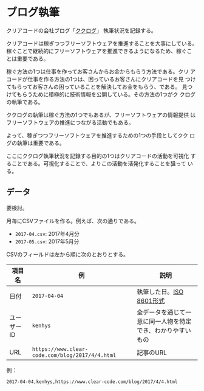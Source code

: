 # ブログ執筆

クリアコードの会社ブログ「[ククログ](https://www.clear-code.com/blog/)」
執筆状況を記録する。

クリアコードは稼ぎつつフリーソフトウェアを推進することを大事にしている。
稼ぐことで継続的にフリーソフトウェアを推進できるようになるため、稼ぐこ
とは重要である。

稼ぐ方法の1つは仕事を作ってお客さんからお金からもらう方法である。クリ
アコードが仕事を作る方法の1つは、困っているお客さんにクリアコードを見
つけてもらってお客さんの困っていることを解決してお金をもらう、である。
見つけてもらうために積極的に技術情報を公開している。その方法の1つがク
クログの執筆である。

ククログの執筆は稼ぐ方法の1つでもあるが、フリーソフトウェアの情報提供
はフリーソフトウェアの推進につながる活動でもある。

よって、稼ぎつつフリーソフトウェアを推進するための1つの手段としてクク
ログの執筆は重要である。

ここにククログ執筆状況を記録する目的の1つはクリアコードの活動を可視化
することである。可視化することで、よりこの活動を活発化することを狙って
いる。

## データ

要検討。

月毎にCSVファイルを作る。例えば、次の通りである。

  * `2017-04.csv`: 2017年4月分
  * `2017-05.csv`: 2017年5月分

CSVのフィールドは左から順に次のとおりとする。

| 項目名 | 例  | 説明 |
| ------ | --- | ---- |
| 日付   | `2017-04-04` | 執筆した日。[ISO 8601形式](https://ja.wikipedia.org/wiki/ISO_8601) |
| ユーザーID | `kenhys` | 全データを通じて一意に同一人物を特定でき、わかりやすいもの |
| URL | `https://www.clear-code.com/blog/2017/4/4.html` | 記事のURL |

例：

```csv
2017-04-04,kenhys,https://www.clear-code.com/blog/2017/4/4.html
```
